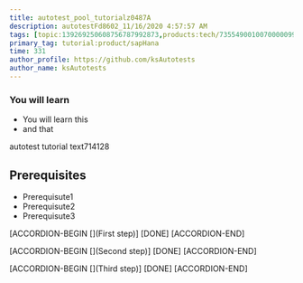 ```yaml
---
title: autotest_pool_tutorialz0487A
description: autotestFd8602_11/16/2020 4:57:57 AM
tags: [topic:139269250608756787992873,products:tech/73554900100700000996,tutorial:experience/advanced]
primary_tag: tutorial:product/sapHana
time: 331
author_profile: https://github.com/ksAutotests
author_name: ksAutotests
---
```

### You will learn
- You will learn this
- and that

autotest tutorial text714128

## Prerequisites
- Prerequisute1
- Prerequisute2
- Prerequisute3

[ACCORDION-BEGIN [](First step)]
[DONE]
[ACCORDION-END]

[ACCORDION-BEGIN [](Second step)]
[DONE]
[ACCORDION-END]

[ACCORDION-BEGIN [](Third step)]
[DONE]
[ACCORDION-END]

